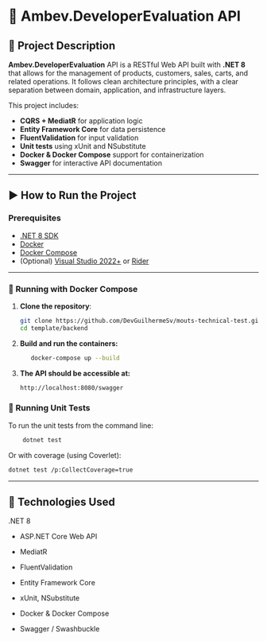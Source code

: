 # 🛒 Ambev.DeveloperEvaluation API

## 📌 Project Description

**Ambev.DeveloperEvaluation** API is a RESTful Web API built with **.NET 8** that allows for the management of products, customers, sales, carts, and related operations. It follows clean architecture principles, with a clear separation between domain, application, and infrastructure layers.

This project includes:

- **CQRS + MediatR** for application logic
- **Entity Framework Core** for data persistence
- **FluentValidation** for input validation
- **Unit tests** using xUnit and NSubstitute
- **Docker & Docker Compose** support for containerization
- **Swagger** for interactive API documentation

---

## ▶️ How to Run the Project

### Prerequisites

- [.NET 8 SDK](https://dotnet.microsoft.com/en-us/download/dotnet/8.0)
- [Docker](https://www.docker.com/)
- [Docker Compose](https://docs.docker.com/compose/)
- (Optional) [Visual Studio 2022+](https://visualstudio.microsoft.com/) or [Rider](https://www.jetbrains.com/rider/)

---

### 🔧 Running with Docker Compose

1. **Clone the repository**:
   ```bash
   git clone https://github.com/DevGuilhermeSv/mouts-technical-test.git
   cd template/backend
   ```
2. **Build and run the containers:**
    ```bash
       docker-compose up --build
   ```
3. **The API should be accessible at:**
    ````bash
   http://localhost:8080/swagger
   ````
### 🧪 Running Unit Tests

To run the unit tests from the command line:
```bash
    dotnet test
```

Or with coverage (using Coverlet):

```bash
dotnet test /p:CollectCoverage=true

```
---
## 🚀 Technologies Used
.NET 8

- ASP.NET Core Web API

- MediatR

- FluentValidation

- Entity Framework Core

- xUnit, NSubstitute

- Docker & Docker Compose

- Swagger / Swashbuckle